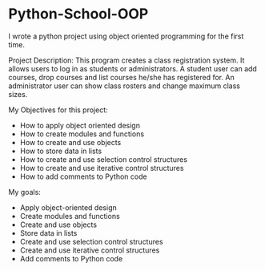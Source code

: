 # Python-School-OOP
I wrote a python project using object oriented programming for the first time.

Project Description:
This program creates a class registration system.  It allows users to log in as students or administrators.  A student user can add courses, drop courses and list courses he/she has registered for.  An administrator user can show class rosters and change maximum class sizes.  

My Objectives for this project:
- How to apply object oriented design
- How to create modules and functions
- How to create and use objects
- How to store data in lists
- How to create and use selection control structures
- How to create and use iterative control structures
- How to add comments to Python code

My goals:
- Apply object-oriented design
- Create modules and functions
- Create and use objects
- Store data in lists
- Create and use selection control structures
- Create and use iterative control structures
- Add comments to Python code

